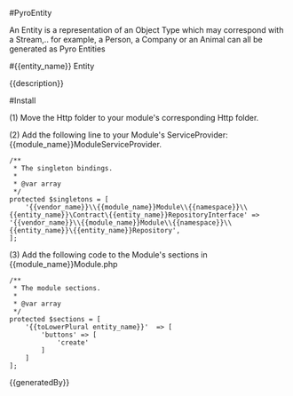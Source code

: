 #PyroEntity

An Entity is a representation of an Object Type which may correspond with a Stream,.. for example, a Person, a Company or an Animal can all be generated as Pyro Entities

#{{entity_name}} Entity

{{description}}

#Install

(1) Move the Http folder to your module's corresponding Http folder.

(2) Add the following line to your Module's ServiceProvider: {{module_name}}ModuleServiceProvider.

    /**
     * The singleton bindings.
     *
     * @var array
     */
    protected $singletons = [
        '{{vendor_name}}\\{{module_name}}Module\\{{namespace}}\\{{entity_name}}\Contract\{{entity_name}}RepositoryInterface' => '{{vendor_name}}\\{{module_name}}Module\\{{namespace}}\\{{entity_name}}\{{entity_name}}Repository',
    ];

(3) Add the following code to the Module's sections in {{module_name}}Module.php

    /**
     * The module sections.
     *
     * @var array
     */
    protected $sections = [
        '{{toLowerPlural entity_name}}'  => [
            'buttons' => [
                'create'
            ]
        ]
    ];

{{generatedBy}}